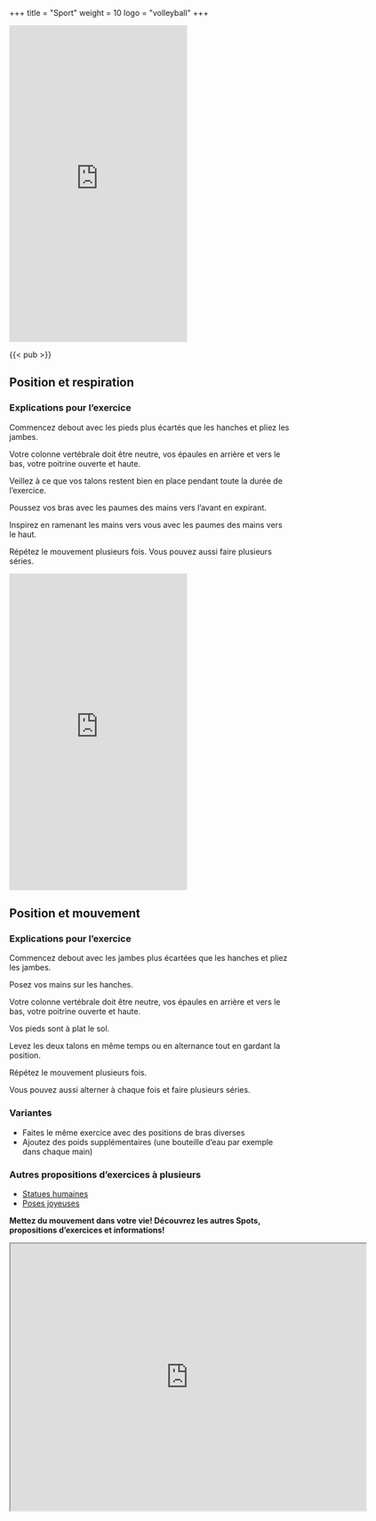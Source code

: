 +++
title = "Sport"
weight = 10
logo = "volleyball"
+++

<iframe src="https://player.vimeo.com/video/829729133?h=bfe8f1e599" width="320" height="569" frameborder="0" allow="autoplay; fullscreen; picture-in-picture" allowfullscreen></iframe>

{{< pub >}}

## Position et respiration

### Explications pour l’exercice

Commencez debout avec les pieds plus écartés que les hanches et pliez les jambes.

Votre colonne vertébrale doit être neutre, vos épaules en arrière et vers le bas, votre poitrine ouverte et haute. 

Veillez à ce que vos talons restent bien en place pendant toute la durée de l’exercice.

Poussez vos bras avec les paumes des mains vers l’avant en expirant.

Inspirez en ramenant les mains vers vous avec les paumes des mains vers le haut.

Répétez le mouvement plusieurs fois. Vous pouvez aussi faire plusieurs séries.

<iframe src="https://player.vimeo.com/video/829073623?h=47feb32e83" width="320" height="569" frameborder="0" allow="autoplay; fullscreen; picture-in-picture" allowfullscreen></iframe>

## Position et mouvement

### Explications pour l’exercice

Commencez debout avec les jambes plus écartées que les hanches et pliez les jambes.

Posez vos mains sur les hanches.

Votre colonne vertébrale doit être neutre, vos épaules en arrière et vers le bas, votre poitrine ouverte et haute. 

Vos pieds sont à plat le sol.

Levez les deux talons en même temps ou en alternance tout en gardant la position.

Répétez le mouvement plusieurs fois.

Vous pouvez aussi alterner à chaque fois et faire plusieurs séries.

### Variantes

- Faites le même exercice avec des positions de bras diverses
- Ajoutez des poids supplémentaires (une bouteille d’eau par exemple dans chaque main)

### Autres propositions d’exercices à plusieurs

- [Statues humaines](https://www.schulebewegt.ch/fr/aufgaben/Statues_humaines)
- [Poses joyeuses](https://www.schulebewegt.ch/fr/aufgaben/Poses_joyeuses)


**Mettez du mouvement dans votre vie! Découvrez les autres Spots, propositions d’exercices et informations!**

<iframe src="https://www.google.com/maps/d/embed?mid=1Y_MayqIs4MeIanE94d3WpBzvxOd55Cg&ehbc=2E312F" width="640" height="480"></iframe>